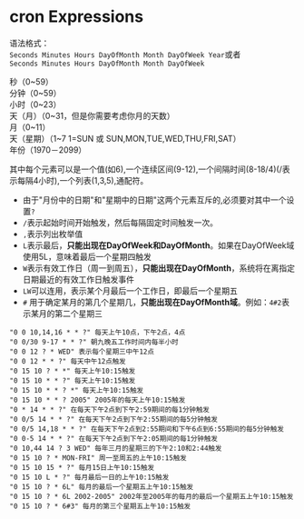 # cron Expressions

语法格式：<br>
`Seconds Minutes Hours DayOfMonth Month DayOfWeek Year`或者<br>
`Seconds Minutes Hours DayOfMonth Month DayOfWeek`<br>

秒（0~59）<br>
分钟（0~59）<br>
小时（0~23）<br>
天（月）（0~31，但是你需要考虑你月的天数）<br>
月（0~11）<br>
天（星期）（1~7 1=SUN 或 SUN,MON,TUE,WED,THU,FRI,SAT）<br>
年份（1970－2099）<br>

其中每个元素可以是一个值(如6),一个连续区间(9-12),一个间隔时间(8-18/4)(/表示每隔4小时),一个列表(1,3,5),通配符。<br>

* 由于"月份中的日期"和"星期中的日期"这两个元素互斥的,必须要对其中一个设置`?`
* `/`表示起始时间开始触发，然后每隔固定时间触发一次。
* `,`表示列出枚举值
* `L`表示最后，**只能出现在DayOfWeek和DayOfMonth**。如果在DayOfWeek域使用5L，意味着最后一个星期四触发
* `W`表示有效工作日（周一到周五），**只能出现在DayOfMonth**，系统将在离指定日期最近的有效工作日触发事件
* `LW`可以连用，表示某个月最后一个工作日，即最后一个星期五
* `#` 用于确定某月的第几个星期几，**只能出现在DayOfMonth域**。例如：`4#2`表示某月的第二个星期三

```
"0 0 10,14,16 * * ?" 每天上午10点，下午2点，4点
"0 0/30 9-17 * * ?" 朝九晚五工作时间内每半小时
"0 0 12 ? * WED" 表示每个星期三中午12点
"0 0 12 * * ?" 每天中午12点触发
"0 15 10 ? * *" 每天上午10:15触发
"0 15 10 * * ?" 每天上午10:15触发
"0 15 10 * * ? *" 每天上午10:15触发
"0 15 10 * * ? 2005" 2005年的每天上午10:15触发
"0 * 14 * * ?" 在每天下午2点到下午2:59期间的每1分钟触发
"0 0/5 14 * * ?" 在每天下午2点到下午2:55期间的每5分钟触发
"0 0/5 14,18 * * ?" 在每天下午2点到2:55期间和下午6点到6:55期间的每5分钟触发
"0 0-5 14 * * ?" 在每天下午2点到下午2:05期间的每1分钟触发
"0 10,44 14 ? 3 WED" 每年三月的星期三的下午2:10和2:44触发
"0 15 10 ? * MON-FRI" 周一至周五的上午10:15触发
"0 15 10 15 * ?" 每月15日上午10:15触发
"0 15 10 L * ?" 每月最后一日的上午10:15触发
"0 15 10 ? * 6L" 每月的最后一个星期五上午10:15触发
"0 15 10 ? * 6L 2002-2005" 2002年至2005年的每月的最后一个星期五上午10:15触发
"0 15 10 ? * 6#3" 每月的第三个星期五上午10:15触发
```
